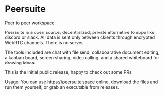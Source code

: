 # Peersuite
Peer to peer workspace

Peersuite is a open source, decentralized, private alternative to apps like discord or slack.
All data is sent only between ckients through encrypted WebRTC channels. There is no server.

The tools included are chat with file send, collaboarative document editing, a kanban board, screen sharing, video calling, and a shared whiteboard for drawing ideas.

This is the initial public release, happy to check out some PRs

Usage: You can use https://peersuite.space online, download the files and run them yourself, or grab an executable from releases.
